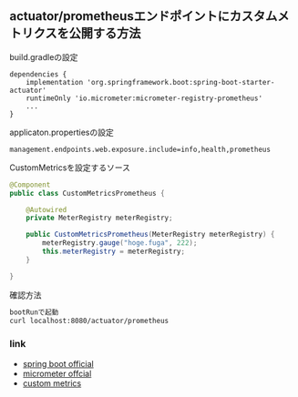 ## actuator/prometheusエンドポイントにカスタムメトリクスを公開する方法
build.gradleの設定
```
dependencies {
    implementation 'org.springframework.boot:spring-boot-starter-actuator'
    runtimeOnly 'io.micrometer:micrometer-registry-prometheus'
    ...
}
```
applicaton.propertiesの設定
```
management.endpoints.web.exposure.include=info,health,prometheus

```
CustomMetricsを設定するソース
```java
@Component
public class CustomMetricsPrometheus {

    @Autowired
    private MeterRegistry meterRegistry;

    public CustomMetricsPrometheus(MeterRegistry meterRegistry) {
        meterRegistry.gauge("hoge.fuga", 222);
        this.meterRegistry = meterRegistry;
    }

}
```
確認方法
```sh
bootRunで起動
curl localhost:8080/actuator/prometheus

```
### link
* [spring boot official](https://docs.spring.io/spring-boot/docs/current/reference/htmlsingle/#legal)
* [micrometer offcial](https://micrometer.io/docs/registry/prometheus)
* [custom metrics](https://blog.autsoft.hu/defining-custom-metrics-in-a-spring-boot-application-using-micrometer/)
